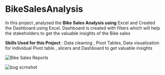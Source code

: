 # BikeSalesAnalysis

In this project ,analysed the **Bike Sales Analysis using** Excel and Created the Dashboard using Excel. 
Dashboard is created with filters which will help the stakeholders to get the valuable insights of the Bike sales

 **Skills Used for this Project** : Data cleaning , Pivot Tables, Data visualization for individual Pivot table , slicers and Dashboard to get valuable insights 

![Bike Sales Reports](https://user-images.githubusercontent.com/52009404/160641527-f0c921f8-e881-4fa1-a1d1-f9ba1d578ca7.jpg)




![bug scrnshot](https://user-images.githubusercontent.com/52009404/161261487-930de2cb-df0e-4911-b0a5-45761f1256cd.JPG)

